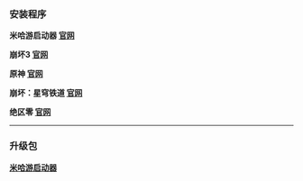 ### 安装程序
**米哈游启动器
[官网](https://hyp-webstatic.mihoyo.com/hyp-client/miHoYoLauncher_1.8.exe)**

**崩坏3
[官网](https://autopatchcn.bh3.com/ptpublic/rel/20250707161650_Rt32OEJvGecUyvvK/Bh3_release_1.8.0.264_official_pc.exe)**

**原神
[官网](https://autopatchcn.yuanshen.com/client_app/download/launcher/20250618114128_UtQRy4MyeonyqbV4/mihoyo/yuanshen_setup_202506091523.exe)**

**崩坏：星穹铁道
[官网](https://autopatchcn.bhsr.com/client/cn/20250613150803_q7bWBMxpc04Dzdb8/gw_PC/StarRail_setup_1.8.0.exe)**

**绝区零
[官网](https://autopatchcn.juequling.com/package_download/op/client_app/download/20250627185146_6j88pw6BPy1mYo0Z/zzz_gw_pc/ZenlessZoneZero_2.0.exe)**


---

### 升级包
**[米哈游启动器](https://hyp-webstatic.mihoyo.com/hyp-client/jGHBHlcOq1_1.8.0.264_1_1_cps_hyp_cn_jGHBHlcOq1_28mihoyo_202506181456_HnocjtxT.zip)**
